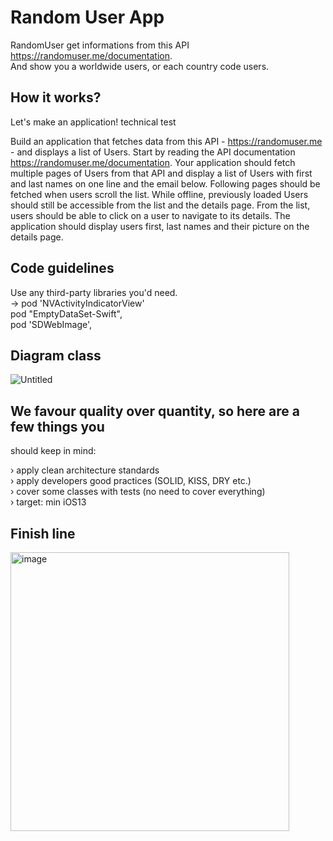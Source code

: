 # Random User App
RandomUser get informations from this API https://randomuser.me/documentation. <br/>
And show you a worldwide users, or each country code users.

## How it works?
Let's make an application! technical test

Build an application that fetches data from this API - https://randomuser.me - and displays a list of Users. Start by
reading the API documentation https://randomuser.me/documentation. 
Your application should fetch multiple pages
of Users from that API and display a list of Users with first and last names on one line and the email below. Following
pages should be fetched when users scroll the list. 
While offline, previously loaded Users should still be accessible
from the list and the details page. From the list, users should be able to click on a user to navigate to its details. The
application should display users first, last names and their picture on the details page.


##  Code guidelines
Use any third-party libraries you'd need. <br/>
-> 
  pod 'NVActivityIndicatorView'<br/>
  pod "EmptyDataSet-Swift", <br/>
  pod 'SDWebImage', <br/>
 
## Diagram class

![Untitled](https://user-images.githubusercontent.com/7050604/156186810-1b5b84bd-7a8b-4b02-810e-5cb52470d3dd.jpg)


## We favour quality over quantity, so here are a few things you
should keep in mind:

› apply clean architecture standards <br/>
› apply developers good practices (SOLID, KISS, DRY etc.)<br/>
› cover some classes with tests (no need to cover everything)<br/>
› target: min iOS13<br/>

## Finish line
<img width="446" alt="image" src="https://user-images.githubusercontent.com/7050604/156188293-66f13ec9-d6c5-40b6-99a9-84aefdb8fad6.png">

